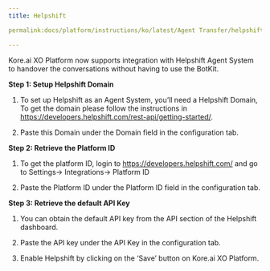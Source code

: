 ```yaml
---
title: Helpshift

permalink:docs/platform/instructions/ko/latest/Agent Transfer/helpshift

---
```

Kore.ai XO Platform now supports integration with Helpshift Agent System to handover the conversations without having to use the BotKit.

<container>

**Step 1: Setup Helpshift Domain**

1. To set up Helpshift as an Agent System, you’ll need a Helpshift Domain, To get the domain please follow the instructions in    https://developers.helpshift.com/rest-api/getting-started/.
  
2. Paste this Domain under the Domain field in the configuration tab.

</container>

<container>

**Step 2: Retrieve the Platform ID**

1. To get the platform ID, login to https://developers.helpshift.com/ and go to Settings-> Integrations-> Platform ID
  
2. Paste the Platform ID under the Platform ID field in the configuration tab.

</container>

<container>
 
**Step 3: Retrieve the default API Key**
 
1. You can obtain the default API key from the API section of the Helpshift dashboard.
  
2. Paste the API key under the API Key in the configuration tab.

3. Enable Helpshift by clicking on the ‘Save’ button on Kore.ai XO Platform.

</container>

